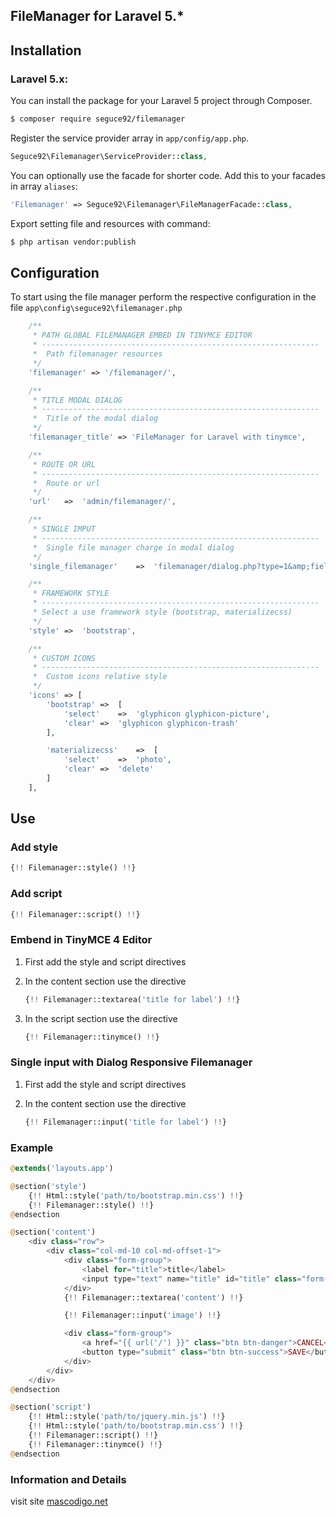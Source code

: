 ## FileManager for Laravel 5.*

## Installation

### Laravel 5.x:
You can install the package for your Laravel 5 project through Composer.

```bash
$ composer require seguce92/filemanager
```

Register the service provider array in `app/config/app.php`.
```php
Seguce92\Filemanager\ServiceProvider::class,
```

You can optionally use the facade for shorter code. Add this to your facades in array `aliases`:
```php
'Filemanager' => Seguce92\Filemanager\FileManagerFacade::class,
```

Export setting file and resources with command:

```bash
$ php artisan vendor:publish
```

## Configuration
To start using the file manager perform the respective configuration in the file `app\config\seguce92\filemanager.php`

```php
    /**
     * PATH GLOBAL FILEMANAGER EMBED IN TINYMCE EDITOR
     * --------------------------------------------------------------
     *  Path filemanager resources
     */
    'filemanager' => '/filemanager/',

    /**
     * TITLE MODAL DIALOG
     * --------------------------------------------------------------
     *  Title of the modal dialog
     */
    'filemanager_title' => 'FileManager for Laravel with tinymce',

    /**
     * ROUTE OR URL
     * --------------------------------------------------------------
     *  Route or url
     */
    'url'	=>	'admin/filemanager/',

    /**
     * SINGLE IMPUT
     * --------------------------------------------------------------
     *  Single file manager charge in modal dialog
     */
    'single_filemanager'	=>	'filemanager/dialog.php?type=1&amp;field_id=image-filemanager&amp;relative_url=1',

    /**
     * FRAMEWORK STYLE
     * --------------------------------------------------------------
     * Select a use framework style (bootstrap, materializecss)
     */
    'style' =>  'bootstrap',

    /**
     * CUSTOM ICONS
     * --------------------------------------------------------------
     *  Custom icons relative style
     */
    'icons' => [
        'bootstrap' =>  [
            'select'    =>  'glyphicon glyphicon-picture',
            'clear' =>  'glyphicon glyphicon-trash'
        ],

        'materializecss'    =>  [
            'select'    =>  'photo',
            'clear' =>  'delete'
        ]
    ],
```

## Use

### Add style

```php
{!! Filemanager::style() !!}
```

### Add script

```php
{!! Filemanager::script() !!}
```

### Embend in TinyMCE 4 Editor

1. First add the style and script directives
2. In the content section use the directive

    ```php
    {!! Filemanager::textarea('title for label') !!}
    ```

3. In the script section use the directive

    ```php
    {!! Filemanager::tinymce() !!}
    ```

### Single input with Dialog Responsive Filemanager

1. First add the style and script directives
2. In the content section use the directive

    ```php
    {!! Filemanager::input('title for label') !!}
    ```

### Example

```php
@extends('layouts.app')

@section('style')
    {!! Html::style('path/to/bootstrap.min.css') !!}
    {!! Filemanager::style() !!}
@endsection

@section('content')
    <div class="row">
        <div class="col-md-10 col-md-offset-1">
            <div class="form-group">
                <label for="title">title</label>
                <input type="text" name="title" id="title" class="form-control">
            </div>
            {!! Filemanager::textarea('content') !!}

            {!! Filemanager::input('image') !!}

            <div class="form-group">
                <a href="{{ url('/') }}" class="btn btn-danger">CANCEL</a>
                <button type="submit" class="btn btn-success">SAVE</button>
            </div>
        </div>
    </div>
@endsection

@section('script')
    {!! Html::style('path/to/jquery.min.js') !!}
    {!! Html::style('path/to/bootstrap.min.css') !!}
    {!! Filemanager::script() !!}
    {!! Filemanager::tinymce() !!}
@endsection
```

### Information and Details
visit site [mascodigo.net](https://mascodigo.net)
